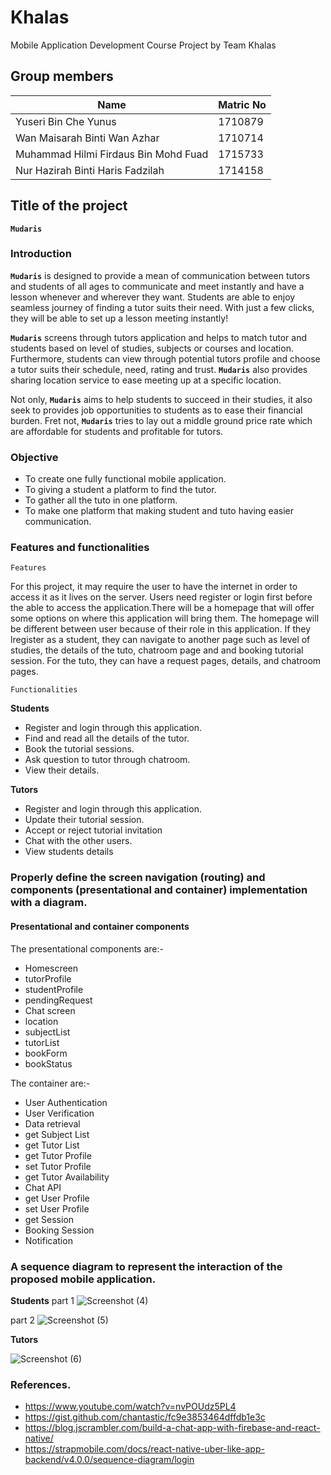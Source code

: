 # Khalas
Mobile Application Development Course Project by Team Khalas

## Group members
Name | Matric No
-----|----------
Yuseri Bin Che Yunus | 1710879
Wan Maisarah Binti Wan Azhar | 1710714
Muhammad Hilmi Firdaus Bin Mohd Fuad | 1715733
Nur Hazirah Binti Haris Fadzilah | 1714158

## Title of the project
**`Mudaris`**

### Introduction

**`Mudaris`** is designed to provide a mean of communication between tutors and students of all ages to communicate and meet instantly and have a lesson whenever and wherever they want. Students are able to enjoy seamless journey of finding a tutor suits their need. With just a few clicks, they will be able to set up a lesson meeting instantly!

**`Mudaris`** screens through tutors application and helps to match tutor and students based on level of studies, subjects or courses and location. Furthermore, students can view through potential tutors profile and choose a tutor suits their schedule, need, rating and trust. **`Mudaris`** also provides sharing location service to ease meeting up at a specific location. 

Not only, **`Mudaris`** aims to help students to succeed in their studies, it also seek to provides job opportunities to students as to ease their financial burden. Fret not, **`Mudaris`** tries to lay out a middle ground price rate which are affordable for students and profitable for tutors.

### Objective 
* To create one fully functional mobile application.
* To giving a student a platform to find the tutor.
* To gather all the tuto in one platform.
* To make one platform that making student and tuto having easier communication.

### Features and functionalities

 `Features`
 
For this project, it may require the user to have the internet in order to access it as it lives on the server. Users need register or login first before the able to access the application.There will be a homepage that will offer some options on where this application will bring them. The homepage will be different between user because of their role in this application. If they lregister as a student, they can navigate to another page such as level of studies, the details of the tuto, chatroom page and and booking tutorial session. For the tuto, they can have a request pages, details, and chatroom pages. 
 
 `Functionalities`
 
 **Students**
 * Register and login through this application.
 * Find and read all the details of the tutor.
 * Book the tutorial sessions.
 * Ask question to tutor through chatroom. 
 * View their details.
 
 **Tutors**
 * Register and login through this application.
 * Update their tutorial session.
 * Accept or reject tutorial invitation
 * Chat with the other users.
 * View students details
 

### Properly define the screen navigation (routing) and components (presentational and container) implementation with a diagram. 


#### Presentational and container components
The presentational components are:-
- Homescreen
- tutorProfile
- studentProfile
- pendingRequest
- Chat screen
- location
- subjectList
- tutorList
- bookForm
- bookStatus

The container are:-
- User Authentication 
- User Verification
- Data retrieval
- get Subject List
- get Tutor List
- get Tutor Profile
- set Tutor Profile
- get Tutor Availability 
- Chat API
- get User Profile
- set User Profile
- get Session
- Booking Session
- Notification

### A sequence diagram to represent the interaction of the proposed mobile application.

**Students**
part 1 
![Screenshot (4)](https://user-images.githubusercontent.com/61976768/87898717-905fa280-ca81-11ea-832a-6a045ddce685.png)

part 2
![Screenshot (5)](https://user-images.githubusercontent.com/61976768/87898842-e7fe0e00-ca81-11ea-95c4-b286a18d2082.png)


**Tutors**

![Screenshot (6)](https://user-images.githubusercontent.com/61976768/87898908-1e3b8d80-ca82-11ea-950b-ccd91fb02f1b.png)

### References.
- https://www.youtube.com/watch?v=nvPOUdz5PL4
- https://gist.github.com/chantastic/fc9e3853464dffdb1e3c
- https://blog.jscrambler.com/build-a-chat-app-with-firebase-and-react-native/
- https://strapmobile.com/docs/react-native-uber-like-app-backend/v4.0.0/sequence-diagram/login
